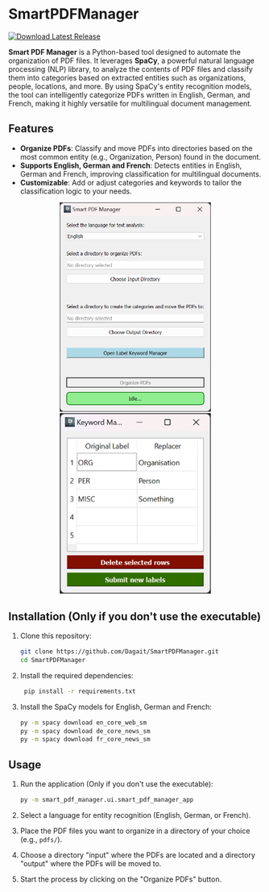 ﻿# SmartPDFManager

[![Download Latest Release](https://img.shields.io/github/v/release/Dagait/SmartPDFManager)](https://github.com/Dagait/SmartPDFManager/releases/latest)

**Smart PDF Manager** is a Python-based tool designed to automate the organization of PDF files. It leverages **SpaCy**, a powerful natural language processing (NLP) library, to analyze the contents of PDF files and classify them into categories based on extracted entities such as organizations, people, locations, and more. By using SpaCy's entity recognition models, the tool can intelligently categorize PDFs written in English, German, and French, making it highly versatile for multilingual document management.

## Features

- **Organize PDFs**: Classify and move PDFs into directories based on the most common entity (e.g., Organization, Person) found in the document.
- **Supports English, German and French**: Detects entities in English, German and French, improving classification for multilingual documents.
- **Customizable**: Add or adjust categories and keywords to tailor the classification logic to your needs.

<p align="center">
   <img src="smart_pdf_manager/ui/resources/spdfm.png" width="300" />
   <img src="smart_pdf_manager/ui/resources/keyword_manager.png" width="300" />
</p>

## Installation (Only if you don't use the executable)

1. Clone this repository:
   ```bash
   git clone https://github.com/Dagait/SmartPDFManager.git
   cd SmartPDFManager
   ```

2. Install the required dependencies:
   ```bash
    pip install -r requirements.txt
    ```
   
3. Install the SpaCy models for English, German and French:
   ```bash
   py -m spacy download en_core_web_sm
   py -m spacy download de_core_news_sm
   py -m spacy download fr_core_news_sm
   ```
   
## Usage 

1. Run the application (Only if you don't use the executable):
   ```bash
   py -m smart_pdf_manager.ui.smart_pdf_manager_app
   ```

2. Select a language for entity recognition (English, German, or French).
3. Place the PDF files you want to organize in a directory of your choice (e.g., `pdfs/`).
4. Choose a directory "input" where the PDFs are located and a directory "output" where the PDFs will be moved to.
5. Start the process by clicking on the "Organize PDFs" button.
